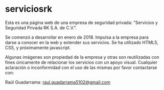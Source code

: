 # serviciosrk
Esta es una página web de una empresa de seguridad privada: "Servicios y Seguridad Privada RK S.A. de C.V.".

Se comenzó a desarrollar en enero de 2018. Impulsa a la empresa para darse a conocer en la web y extender sus servicios.
Se ha utilizado HTML5, CSS, y próximamente javascript.

Algunas imágenes son propiedad de la empresa y otras son reutilizadas con fines únicamente de relacionar los servicios con un apoyo visual. Cualquier aclaración o inconformidad con el uso de las mismas por favor contactarse con:

Raúl Guadarrama: raul.guadarrama5102@gmail.com
